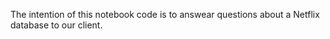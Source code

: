 The intention of this notebook code is to answear questions about a Netflix database to our client. 
